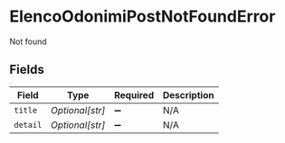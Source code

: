 # ElencoOdonimiPostNotFoundError

Not found


## Fields

| Field              | Type               | Required           | Description        |
| ------------------ | ------------------ | ------------------ | ------------------ |
| `title`            | *Optional[str]*    | :heavy_minus_sign: | N/A                |
| `detail`           | *Optional[str]*    | :heavy_minus_sign: | N/A                |